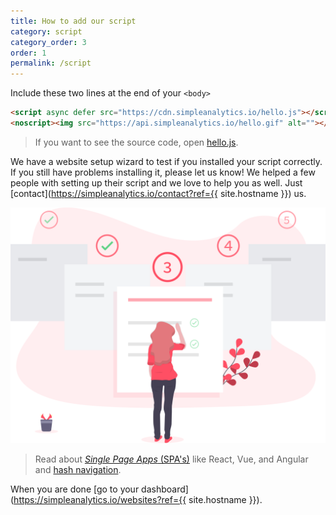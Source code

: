```yaml
---
title: How to add our script
category: script
category_order: 3
order: 1
permalink: /script
---
```


Include these two lines at the end of your `<body>`

```html
<script async defer src="https://cdn.simpleanalytics.io/hello.js"></script>
<noscript><img src="https://api.simpleanalytics.io/hello.gif" alt=""></noscript>
```

> If you want to see the source code, open [hello.js](https://github.com/simpleanalytics/cdn/blob/master/hello.js).

We have a website setup wizard to test if you installed your script correctly. If you still have problems installing it, please let us know! We helped a few people with setting up their script and we love to help you as well. Just [contact](https://simpleanalytics.io/contact?ref={{ site.hostname }}) us.

<img class="undraw-svg" src="/images/undraw_setup_wizard.svg" alt="">

> Read about [_Single Page Apps_ (SPA's)](/script/trigger-custom-page-views) like React, Vue, and Angular and [hash navigation](/script/hash-mode).

When you are done [go to your dashboard](https://simpleanalytics.io/websites?ref={{ site.hostname }}).
